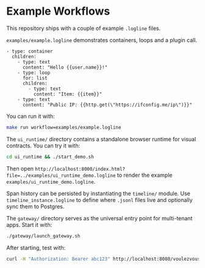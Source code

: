 # Example Workflows

This repository ships with a couple of example `.logline` files.

`examples/example.logline` demonstrates containers, loops and a plugin call.

```
- type: container
  children:
    - type: text
      content: "Hello {{user.name}}!"
    - type: loop
      for: list
      children:
        - type: text
          content: "Item: {{item}}"
    - type: text
      content: "Public IP: {{http.get(\"https://ifconfig.me/ip\")}}"
```

You can run it with:

```bash
make run workflow=examples/example.logline
```

The `ui_runtime/` directory contains a standalone browser runtime for visual contracts. You can try it with:

```bash
cd ui_runtime && ./start_demo.sh
```

Then open `http://localhost:8000/index.html?file=../examples/ui_runtime_demo.logline` to render the example `examples/ui_runtime_demo.logline`.

Span history can be persisted by instantiating the `timeline/` module. Use `timeline_instance.logline` to define where `.jsonl` files live and optionally sync them to Postgres.

The `gateway/` directory serves as the universal entry point for multi-tenant apps. Start it with:

```bash
./gateway/launch_gateway.sh
```

After starting, test with:

```bash
curl -H "Authorization: Bearer abc123" http://localhost:8080/voulezvous/ping_app
```
